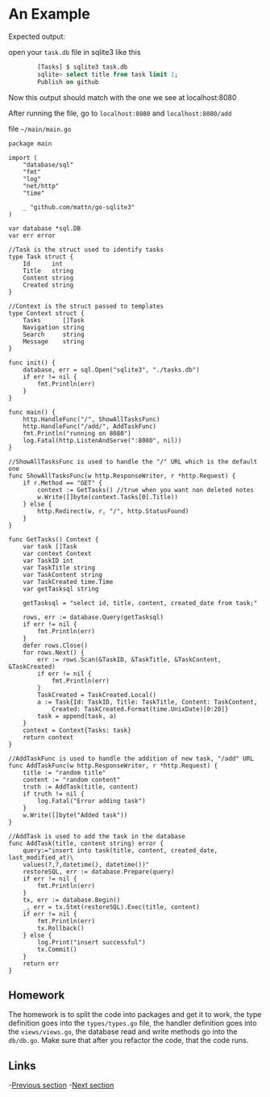 # An Example

Expected output: 

open your `task.db` file in sqlite3 like this
```sql
		[Tasks] $ sqlite3 task.db
		sqlite> select title from task limit 1;
		Publish on github
```
Now this output should match with the one we see at localhost:8080

After running the file, go to `localhost:8080` and `localhost:8080/add` 

file `~/main/main.go`

```golang
package main

import (
	"database/sql"
	"fmt"
	"log"
	"net/http"
	"time"

	_ "github.com/mattn/go-sqlite3"
)

var database *sql.DB
var err error

//Task is the struct used to identify tasks
type Task struct {
	Id      int
	Title   string
	Content string
	Created string
}

//Context is the struct passed to templates
type Context struct {
	Tasks      []Task
	Navigation string
	Search     string
	Message    string
}

func init() {
	database, err = sql.Open("sqlite3", "./tasks.db")
	if err != nil {
		fmt.Println(err)
	}
}

func main() {
	http.HandleFunc("/", ShowAllTasksFunc)
	http.HandleFunc("/add/", AddTaskFunc)
	fmt.Println("running on 8080")
	log.Fatal(http.ListenAndServe(":8080", nil))
}

//ShowAllTasksFunc is used to handle the "/" URL which is the default one
func ShowAllTasksFunc(w http.ResponseWriter, r *http.Request) {
	if r.Method == "GET" {
		context := GetTasks() //true when you want non deleted notes
		w.Write([]byte(context.Tasks[0].Title))
	} else {
		http.Redirect(w, r, "/", http.StatusFound)
	}
}

func GetTasks() Context {
	var task []Task
	var context Context
	var TaskID int
	var TaskTitle string
	var TaskContent string
	var TaskCreated time.Time
	var getTasksql string

	getTasksql = "select id, title, content, created_date from task;"

	rows, err := database.Query(getTasksql)
	if err != nil {
		fmt.Println(err)
	}
	defer rows.Close()
	for rows.Next() {
		err := rows.Scan(&TaskID, &TaskTitle, &TaskContent, &TaskCreated)
		if err != nil {
			fmt.Println(err)
		}
		TaskCreated = TaskCreated.Local()
		a := Task{Id: TaskID, Title: TaskTitle, Content: TaskContent,
			Created: TaskCreated.Format(time.UnixDate)[0:20]}
		task = append(task, a)
	}
	context = Context{Tasks: task}
	return context
}

//AddTaskFunc is used to handle the addition of new task, "/add" URL
func AddTaskFunc(w http.ResponseWriter, r *http.Request) {
	title := "random title"
	content := "random content"
	truth := AddTask(title, content)
	if truth != nil {
		log.Fatal("Error adding task")
	}
	w.Write([]byte("Added task"))
}

//AddTask is used to add the task in the database
func AddTask(title, content string) error {
	query:="insert into task(title, content, created_date, last_modified_at)\ 
	values(?,?,datetime(), datetime())"
	restoreSQL, err := database.Prepare(query)
	if err != nil {
		fmt.Println(err)
	}
	tx, err := database.Begin()
	_, err = tx.Stmt(restoreSQL).Exec(title, content)
	if err != nil {
		fmt.Println(err)
		tx.Rollback()
	} else {
		log.Print("insert successful")
		tx.Commit()
	}
	return err
}
```

## Homework

The homework is to split the code into packages and get it to work, the type definition goes into the `types/types.go` file, the handler definition 
goes into the `views/views.go`, the database read and write methods go into the `db/db.go`. Make sure that after you refactor the code, that
the code runs. 

## Links

-[Previous section](2.2database.md)
-[Next section](2.4WorkingWithForms.md)
